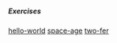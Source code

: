 ##### Exercises

[hello-world](hello-world/hello_world.go)
[space-age](space-age/)
[two-fer](two-fer/two-fer.go)